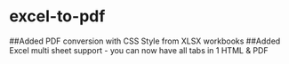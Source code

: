 # excel-to-pdf
##Added PDF conversion with CSS Style from XLSX workbooks 
##Added Excel multi sheet support - you can now have all tabs in 1 HTML & PDF
